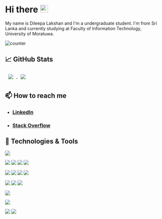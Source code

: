 # Hi there <img src="https://raw.githubusercontent.com/MartinHeinz/MartinHeinz/master/wave.gif" width="25px">


My name is Dileepa Lakshan and I'm a undergraduate student. I'm from Sri Lanka and currently studying at Faculty of Information Technology, University of Moratuwa.

![counter](https://en9zihyhtv85u02.m.pipedream.net)

## &#x1f4c8; GitHub Stats

<a href="https://github.com/Dileepa97/Dileepa97">
  <img align="center" style="margin:10px" src="https://github-readme-stats.vercel.app/api?username=Dileepa97&hide=stars,issues&count_private=true&show_icons=true&theme=dracula&border_radius=50&include_all_commits=true&show_owner=true&title_color=2bbc8a&text_color=c9cacc&icon_color=2bbc8a&bg_color=1d1f21" />
</a>
<a href="https://github.com/Dileepa97/Dileepa97">
  <img align="center" style="margin:10px" src="https://github-readme-stats.vercel.app/api/wakatime?username=Dileepa97&theme=dracula&border_radius=50&custom_title=Weekly%20Activity&title_color=2bbc8a&text_color=c9cacc&icon_color=2bbc8a&bg_color=1d1f21" />
</a>

## 📫 How to reach me

- <h3><a href = "https://www.linkedin.com/in/dileepa-karunathilake/">LinkedIn</a> </h2>
- <h3><a href = "https://stackoverflow.com/users/12699502/dileepa-lakshan" >  Stack Overflow </a> </h2>

## 🔧 Technologies & Tools


![](https://img.shields.io/badge/OS-Windows-informational?style=flat&logo=windows&logoColor=white&color=2bbc8a)

![](https://img.shields.io/badge/Editor-IntelliJ_IDE-informational?style=flat&logo=intellij-idea&logoColor=white&color=2bbc8a)
![](https://img.shields.io/badge/Editor-VS_Code-informational?style=flat&logo=visual-studio-code&logoColor=white&color=2bbc8a)
![](https://img.shields.io/badge/Editor-Eclipse_IDE-informational?style=flat&logo=eclipse-ide&logoColor=white&color=2bbc8a)
![](https://img.shields.io/badge/Editor-Atmel_Studio-informational?style=flat&logo=&logoColor=white&color=2bbc8a)

![](https://img.shields.io/badge/Lang-Java-informational?style=flat&logo=java&logoColor=white&color=2bbc8a)
![](https://img.shields.io/badge/Lang-C-informational?style=flat&logo=c&logoColor=white&color=2bbc8a)
![](https://img.shields.io/badge/Lang-JavaScript-informational?style=flat&logo=javascript&logoColor=white&color=2bbc8a)
![](https://img.shields.io/badge/Lang-Dart-informational?style=flat&logo=dart&logoColor=white&color=2bbc8a)

![](https://img.shields.io/badge/Web-HTML-informational?style=flat&logo=html5&logoColor=white&color=2bbc8a)
![](https://img.shields.io/badge/Web-JavaScript-informational?style=flat&logo=javascript&logoColor=white&color=2bbc8a)
![](https://img.shields.io/badge/Web-CSS-informational?style=flat&logo=css3&logoColor=white&color=2bbc8a)

![](https://img.shields.io/badge/Mobile-Flutter-informational?style=flat&logo=flutter&logoColor=white&color=2bbc8a)

![](https://img.shields.io/badge/BackEnd-Spring_Boot-informational?style=flat&logo=spring-boot&logoColor=white&color=2bbc8a)

![](https://img.shields.io/badge/DB-MS_SQL-informational?style=flat&logo=Microsoft-SQL-Server&logoColor=white&color=2bbc8a)
![](https://img.shields.io/badge/DB-MongoDB-informational?style=flat&logo=mongodb&logoColor=white&color=2bbc8a)

<!-- Resources -->
<!-- Icons: https://simpleicons.org/ -->
<!-- GitHub Stats: https://github.com/anuraghazra/github-readme-stats -->
<!-- Emojis: https://emojipedia.org/emoji/ -->
<!-- HTML Emojis: https://www.fileformat.info/index.htm -->
<!-- Shields: https://shields.io/ -->
<!-- Awesome GitHub Profile README: https://github.com/abhisheknaiidu/awesome-github-profile-readme -->
